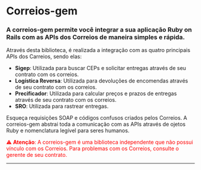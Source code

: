 <h1>Correios-gem</h1>
<h3>A correios-gem permite você integrar a sua aplicação Ruby on Rails com as APIs dos Correios de maneira simples e rápida.</h3>

<p>Através desta biblioteca, é realizada a integração com as quatro principais APIs dos Carreios, sendo elas:</p>
<ul>
  <li><strong>Sigep</strong>: Utilizada para buscar CEPs e solicitar entregas através de seu contrato com os correios.</li>
  <li><strong>Logística Reversa</strong>: Utilizada para devoluções de encomendas através de seu contrato com os correios.</li>
  <li><strong>Precificador</strong>: Utilizada para calcular preços e prazos de entregas através de seu contrato com os correios.</li>
  <li><strong>SRO</strong>: Utilizada para rastrear entregas.</li>
</ul>

<p>Esqueça requisições SOAP e códigos confusos criados pelos Correios. A correios-gem abstrai toda a comunicação com as APIs através de ojetos Ruby e nomenclatura legível para seres humanos.</p>

<p style="color:red;">⚠️ <strong>Atenção</strong>: A correios-gem é uma biblioteca independente que não possui vínculo com os Correios. Para problemas com os Correios, consulte o gerente de seu contrato.</p>

<hr/>
